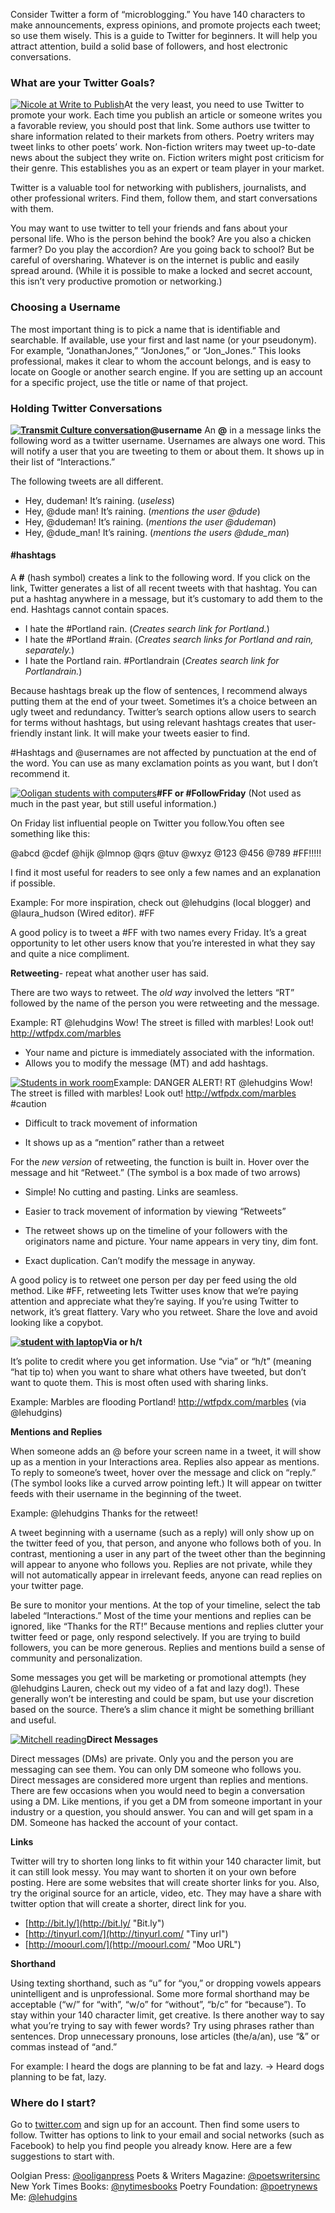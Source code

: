 Consider Twitter a form of &ldquo;microblogging.&rdquo; You have 140 characters to make announcements, express opinions, and promote projects each tweet; so use them wisely. This is a guide to Twitter for beginners. It will help you attract attention, build a solid base of followers, and host electronic conversations.

### What are your Twitter Goals?

[![Nicole at Write to Publish](http://laurenhudgins.com/wp-content/uploads/2014/02/Nicole-200x309.jpg)](http://laurenhudgins.com/wp-content/uploads/2014/02/Nicole.jpg)At the very least, you need to use Twitter to promote your work. Each time you publish an article or someone writes you a favorable review, you should post that link. Some authors use twitter to share information related to their markets from others. Poetry writers may tweet links to other poets’ work. Non-fiction writers may tweet up-to-date news about the subject they write on. Fiction writers might post criticism for their genre. This establishes you as an expert or team player in your market.

Twitter is a valuable tool for networking with publishers, journalists, and other professional writers. Find them, follow them, and start conversations with them.

You may want to use twitter to tell your friends and fans about your personal life. Who is the person behind the book? Are you also a chicken farmer? Do you play the accordion? Are you going back to school? But be careful of oversharing. Whatever is on the internet is public and easily spread around. (While it is possible to make a locked and secret account, this isn’t very productive promotion or networking.)

### Choosing a Username

The most important thing is to pick a name that is identifiable and searchable. If available, use your first and last name (or your pseudonym). For example, &ldquo;JonathanJones,&rdquo; &ldquo;JonJones,&rdquo; or &ldquo;Jon_Jones.&rdquo; This looks professional, makes it clear to whom the account belongs, and is easy to locate on Google or another search engine. If you are setting up an account for a specific project, use the title or name of that project.

### Holding Twitter Conversations

**[![Transmit Culture conversation](http://laurenhudgins.com/wp-content/uploads/2014/02/spencer-300x226.jpg)](http://laurenhudgins.com/wp-content/uploads/2014/02/spencer.jpg)@username**
An **@** in a message links the following word as a twitter username. Usernames are always one word. This will notify a user that you are tweeting to them or about them. It shows up in their list of &ldquo;Interactions.&rdquo;

The following tweets are all different.

-   Hey, dudeman! It’s raining. (*useless*)
-   Hey, @dude man! It’s raining. (*mentions the user @dude*)
-   Hey, @dudeman! It’s raining. (*mentions the user @dudeman*)
-   Hey, @dude_man! It’s raining. (*mentions the users @dude_man*)

#### #hashtags

A **#** (hash symbol) creates a link to the following word. If you click on the link, Twitter generates a list of all recent tweets with that hashtag. You can put a hashtag anywhere in a message, but it’s customary to add them to the end. Hashtags cannot contain spaces.

-   I hate the #Portland rain. (*Creates search link for Portland.*)
-   I hate the #Portland #rain. (*Creates search links for Portland and rain, separately.*)
-   I hate the Portland rain. #Portlandrain (*Creates search link for Portlandrain.*)

Because hashtags break up the flow of sentences, I recommend always putting them at the end of your tweet. Sometimes it’s a choice between an ugly tweet and redundancy. Twitter’s search options allow users to search for terms without hashtags, but using relevant hashtags creates that user-friendly instant link. It will make your tweets easier to find.

\#Hashtags and @usernames are not affected by punctuation at the end of the word. You can use as many exclamation points as you want, but I don’t recommend it.

[![Ooligan students with computers](http://laurenhudgins.com/wp-content/uploads/2014/02/computers-200x300.jpg)](http://laurenhudgins.com/wp-content/uploads/2014/02/computers.jpg)**#FF or #FollowFriday**
(Not used as much in the past year, but still useful information.)

On Friday list influential people on Twitter you follow.You often see something like this:

@abcd @cdef @hijk @lmnop @qrs @tuv @wxyz @123 @456 @789 #FF!!!!!

I find it most useful for readers to see only a few names and an explanation if possible.

Example: For more inspiration, check out @lehudgins (local blogger) and @laura_hudson (Wired editor). #FF

A good policy is to tweet a #FF with two names every Friday. It’s a great opportunity to let other users know that you’re interested in what they say and quite a nice compliment.

**Retweeting**- repeat what another user has said.

There are two ways to retweet. The *old way* involved the letters &ldquo;RT&rdquo; followed by the name of the person you were retweeting and the message.

Example: RT @lehudgins Wow! The street is filled with marbles! Look out! http://wtfpdx.com/marbles

-   Your name and picture is immediately associated with the information.
-   Allows you to modify the message (MT) and add hashtags.

[![Students in work room](http://laurenhudgins.com/wp-content/uploads/2014/02/work-room2-300x200.jpg)](http://laurenhudgins.com/wp-content/uploads/2014/02/work-room2.jpg)Example: DANGER ALERT! RT @lehudgins Wow! The street is filled with marbles! Look out! http://wtfpdx.com/marbles #caution

-   Difficult to track movement of information

-   It shows up as a &ldquo;mention&rdquo; rather than a retweet

For the *new version* of retweeting, the function is built in. Hover over the message and hit &ldquo;Retweet.&rdquo; (The symbol is a box made of two arrows)

-   Simple! No cutting and pasting. Links are seamless.
-   Easier to track movement of information by viewing &ldquo;Retweets&rdquo;

-   The retweet shows up on the timeline of your followers with the originators name and picture. Your name appears in very tiny, dim font.
-   Exact duplication. Can’t modify the message in anyway.

A good policy is to retweet one person per day per feed using the old method. Like #FF, retweeting lets Twitter uses know that we’re paying attention and appreciate what they’re saying. If you’re using Twitter to network, it’s great flattery. Vary who you retweet. Share the love and avoid looking like a copybot.

**[![student with laptop](http://laurenhudgins.com/wp-content/uploads/2014/02/after-exec-300x275.jpg)](http://laurenhudgins.com/wp-content/uploads/2014/02/after-exec.jpg)Via or h/t**

It’s polite to credit where you get information. Use &ldquo;via&rdquo; or &ldquo;h/t&rdquo; (meaning &ldquo;hat tip to) when you want to share what others have tweeted, but don’t want to quote them. This is most often used with sharing links.

Example: Marbles are flooding Portland! http://wtfpdx.com/marbles (via @lehudgins)

**Mentions and Replies**

When someone adds an @ before your screen name in a tweet, it will show up as a mention in your Interactions area. Replies also appear as mentions. To reply to someone’s tweet, hover over the message and click on &ldquo;reply.&rdquo; (The symbol looks like a curved arrow pointing left.) It will appear on twitter feeds with their username in the beginning of the tweet.

Example: @lehudgins Thanks for the retweet!

A tweet beginning with a username (such as a reply) will only show up on the twitter feed of you, that person, and anyone who follows both of you. In contrast, mentioning a user in any part of the tweet other than the beginning will appear to anyone who follows you. Replies are not private, while they will not automatically appear in irrelevant feeds, anyone can read replies on your twitter page.

Be sure to monitor your mentions. At the top of your timeline, select the tab labeled &ldquo;Interactions.&rdquo; Most of the time your mentions and replies can be ignored, like &ldquo;Thanks for the RT!&rdquo; Because mentions and replies clutter your twitter feed or page, only respond selectively. If you are trying to build followers, you can be more generous. Replies and mentions build a sense of community and personalization.

Some messages you get will be marketing or promotional attempts (hey @lehudgins Lauren, check out my video of a fat and lazy dog!). These generally won’t be interesting and could be spam, but use your discretion based on the source. There’s a slim chance it might be something brilliant and useful.

[![Mitchell reading](http://laurenhudgins.com/wp-content/uploads/2014/02/mitchell-200x300.jpg)](http://laurenhudgins.com/wp-content/uploads/2014/02/mitchell.jpg)**Direct Messages**

Direct messages (DMs) are private. Only you and the person you are messaging can see them. You can only DM someone who follows you. Direct messages are considered more urgent than replies and mentions. There are few occasions when you would need to begin a conversation using a DM. Like mentions, if you get a DM from someone important in your industry or a question, you should answer. You can and will get spam in a DM. Someone has hacked the account of your contact.

**Links**

Twitter will try to shorten long links to fit within your 140 character limit, but it can still look messy. You may want to shorten it on your own before posting. Here are some websites that will create shorter links for you. Also, try the original source for an article, video, etc. They may have a share with twitter option that will create a shorter, direct link for you.

-   [http://bit.ly/](http://bit.ly/ "Bit.ly")
-   [http://tinyurl.com/](http://tinyurl.com/ "Tiny url")
-   [http://moourl.com/](http://moourl.com/ "Moo URL")

**Shorthand**

Using texting shorthand, such as &ldquo;u&rdquo; for &ldquo;you,&rdquo; or dropping vowels appears unintelligent and is unprofessional. Some more formal shorthand may be acceptable (&ldquo;w/&rdquo; for &ldquo;with&rdquo;, &ldquo;w/o&rdquo; for &ldquo;without&rdquo;, &ldquo;b/c&rdquo; for &ldquo;because&rdquo;). To stay within your 140 character limit, get creative. Is there another way to say what you’re trying to say with fewer words? Try using phrases rather than sentences. Drop unnecessary pronouns, lose articles (the/a/an), use &ldquo;&&rdquo; or commas instead of &ldquo;and.&rdquo;

For example:
I heard the dogs are planning to be fat and lazy. -> Heard dogs planning to be fat, lazy.

### Where do I start?

Go to [twitter.com](https://twitter.com/ "Twitter") and sign up for an account. Then find some users to follow. Twitter has options to link to your email and social networks (such as Facebook) to help you find people you already know. Here are a few suggestions to start with.

Oolgian Press: [@ooliganpress](https://twitter.com/ooliganpress)
Poets & Writers Magazine: [@poetswritersinc](https://twitter.com/@poetswritersinc "P&W")
New York Times Books: [@nytimesbooks](https://twitter.com/nytimesbooks "NYT books")
Poetry Foundation: [@poetrynews](https://twitter.com/@poetrynews "Poetry Foundation")
Me: [@lehudgins](https://twitter.com/lehudgins "Me")

